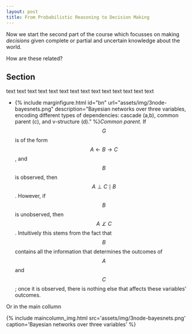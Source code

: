 ```yaml
---
layout: post
title: From Probabilistic Reasoning to Decision Making
---
```


Now we start the second part of the course which focusses on making *decisions* given complete or partial and uncertain knowledge about the world. 

How are these related?


<!-- todo  use the dmuu and rl book chapter 3 as a basis --> 


## Section
text text 
text text 
text text 
text text 
text text 
text text 
text text 

- {% include marginfigure.html id="bn" url="assets/img/3node-bayesnets.png" description="Bayesian networks over three variables, encoding different types of dependencies: cascade (a,b), common parent (c), and v-structure (d)." %}*Common parent.* If $$G$$ is of the form $$A \leftarrow B \rightarrow C$$, and $$B$$ is observed, then $$A \perp C \mid B$$. However, if $$B$$ is unobserved, then $$A \not\perp C$$. Intuitively this stems from the fact that $$B$$ contains all the information that determines the outcomes of $$A$$ and $$C$$; once it is observed, there is nothing else that affects these variables' outcomes.

Or in the main collumn

{% include maincolumn_img.html src='assets/img/3node-bayesnets.png' caption='Bayesian networks over three variables' %}
<br/>

